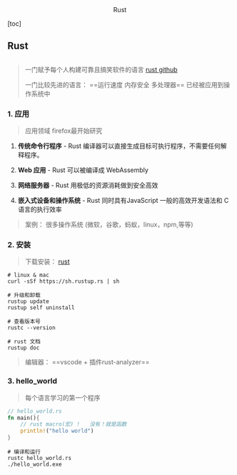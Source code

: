<center>Rust</center>



[toc]





## Rust

## 

> 一门赋予每个人构建可靠且搞笑软件的语言  [rust ](https://www.rust-lang.org/zh-CN) [github](https://github.com/rust-lang)
>
> 一门比较先进的语言： ==运行速度 内存安全  多处理器== 已经被应用到操作系统中





### 1. 应用

> 应用领域 firefox最开始研究

1. **传统命令行程序**  \- Rust 编译器可以直接生成目标可执行程序，不需要任何解释程序。
2. **Web 应用** - Rust 可以被编译成 WebAssembly

3. **网络服务器** - Rust 用极低的资源消耗做到安全高效
4. **嵌入式设备和操作系统** - Rust 同时具有JavaScript 一般的高效开发语法和 C 语言的执行效率



> 案例： 很多操作系统 (微软，谷歌，蚂蚁，linux，npm,等等)





### 2. 安装

> 下载安装： [rust](https://www.rust-lang.org/zh-CN/tools/install)

```shell
# linux & mac
curl -sSf https://sh.rustup.rs | sh

# 升级和卸载
rustup update  
rustup self uninstall

# 查看版本号
rustc --version

# rust 文档
rustup doc
```

> 编辑器： ==vscode + 插件rust-analyzer==





### 3. hello_world

> 每个语言学习的第一个程序

```rust
// hello_world.rs
fn main(){
    // rust macro(宏) !   没有！就是函数
    println!("hello world")
}
```

```shell
# 编译和运行
rustc hello_world.rs
./hello_world.exe 
```







​	